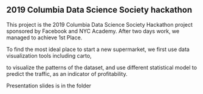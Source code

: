 ## 2019 Columbia Data Science Society hackathon 

This project is the 2019 Columbia Data Science Society Hackathon project sponsored by Facebook and NYC Academy. After two days work, we managed to achieve 1st Place.

To find the most ideal place to start a new supermarket, we first use data visualization tools including carto,

to visualize the patterns of the dataset, and use different statistical model to predict the traffic, as an  indicator of profitability.

Presentation slides is in the folder
